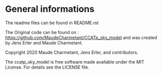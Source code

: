General informations
====================

The readme files can be found in README.rst

The Original code can be found on : https://github.com/MaudeCharmetant/CCATp_sky_model  and was created by Jens Erler and Maude Charmetant. 


Copyright 2020 Maude Charmetant, Jens Erler, and contributors.

The ccatp_sky_model is free software made available under the MIT License. For details see
the LICENSE file.


